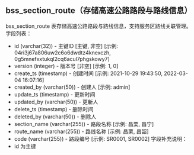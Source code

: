 ## bss_section_route（存储高速公路路段与路线信息）
bss_section_route 表存储高速公路路段与路线信息，支持服务区路线关联管理。
字段列表：
- id (varchar(32)) - 主键ID [主键, 非空] [示例: 04ri3j67a806uw2c6o6dwdtz4knexczh, 0g5mnefxxtukql2cq6acul7phgskowy7]
- version (integer) - 版本号 [非空] [示例: 1, 0]
- create_ts (timestamp) - 创建时间 [示例: 2021-10-29 19:43:50, 2022-03-04 16:07:16]
- created_by (varchar(50)) - 创建人 [示例: admin]
- update_ts (timestamp) - 更新时间
- updated_by (varchar(50)) - 更新人
- delete_ts (timestamp) - 删除时间
- deleted_by (varchar(50)) - 删除人
- section_name (varchar(255)) - 路段名称 [示例: 昌栗, 昌宁]
- route_name (varchar(255)) - 路线名称 [示例: 昌栗, 昌韶]
- code (varchar(255)) - 路段编号 [示例: SR0001, SR0002]
字段补充说明：
- id 为主键